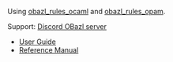 Using [obazl_rules_ocaml](https://github.com/obazl/rules_ocaml) and [obazl_rules_opam](https://github.com/obazl/rules_opam).

Support: [Discord OBazl server](https://discord.gg/PHSAW5DUva)

* [User Guide](ug/index.md)
* [Reference Manual](refman/index.md)
